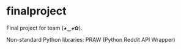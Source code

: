 # finalproject

Final project for team (◕‿◕✿).

Non-standard Python libraries:
PRAW (Python Reddit API Wrapper)
